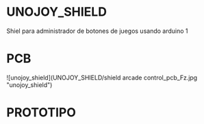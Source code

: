 # UNOJOY_SHIELD
 Shiel para administrador de botones de juegos usando arduino 1

 # PCB
![unojoy_shield](UNOJOY_SHIELD/shield arcade control_pcb_Fz.jpg "unojoy_shield")
 # PROTOTIPO

 
